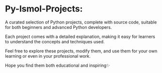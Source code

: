 # Py-Ismol-Projects:

A curated selection of Python projects, complete with source code, suitable for both beginners and advanced Python developers. 

Each project comes with a detailed explanation, making it easy for learners to understand the concepts and techniques used.

Feel free to explore these projects, modify them, and use them for your own learning or even in your professional work. 

Hope you find them both educational and inspiring✨
